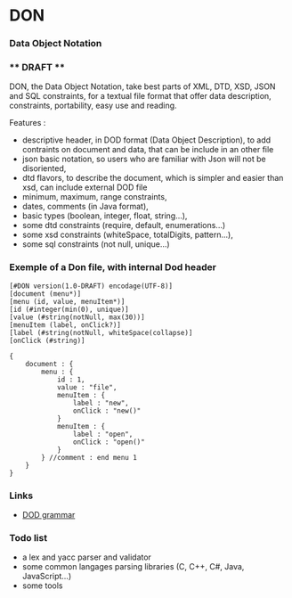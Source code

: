 # DON
### Data Object Notation 
### ** DRAFT **

DON, the Data Object Notation, take best parts of XML, DTD, XSD, JSON and SQL constraints, for a textual file format that offer data description, constraints, portability, easy use and reading. 

Features :

* descriptive header, in DOD format (Data Object Description), to add contraints on document and data, that can be include in an other file 
* json basic notation, so users who are familiar with Json will not be disoriented,
* dtd flavors, to describe the document, which is simpler and easier than xsd, can include external DOD file
* minimum, maximum, range constraints, 
* dates, comments (in Java format), 
* basic types (boolean, integer, float, string...), 
* some dtd constraints (require, default, enumerations...)
* some xsd constraints (whiteSpace, totalDigits, pattern...),
* some sql constraints (not null, unique...)

### Exemple of a Don file, with internal Dod header 
```
[#DON version(1.0-DRAFT) encodage(UTF-8)]
[document (menu*)]
[menu (id, value, menuItem*)]
[id (#integer(min(0), unique)]
[value (#string(notNull, max(30))]
[menuItem (label, onClick?)]
[label (#string(notNull, whiteSpace(collapse)]
[onClick (#string)]

{
	document : {
		menu : {
			id : 1,
			value : "file",
			menuItem : {
				label : "new",
				onClick : "new()"
			}
			menuItem : {
				label : "open",
				onClick : "open()"
			}
		} //comment : end menu 1
	}
}
```

### Links 
* [DOD grammar](dod/README.md) 

### Todo list
* a lex and yacc parser and validator
* some common langages parsing libraries (C, C++, C#, Java, JavaScript...)
* some tools
